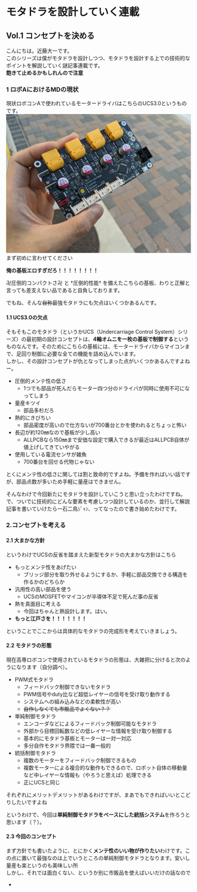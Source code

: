 # モタドラを設計していく連載  
## Vol.1 コンセプトを決める

こんにちは。近藤大一です。  
このシリーズは僕がモタドラを設計しつつ、モタドラを設計する上での技術的なポイントを解説していく謎記事連載です。  
**飽きて止めるかもしれんので注意**

### 1 ロボAにおけるMDの現状  

現状ロボコンAで使われているモータードライバはこちらのUCS3.0というものです。  
![ucs3.0](images/ucs3.jpg)  
まず初めに言わせてください  

**俺の基板エロすぎだろ！！！！！！！！**

卍圧倒的コンパクトさ卍 と †圧倒的性能† を備えたこちらの基板、わりと正解と言っても差支えない品であると自負しております。  

でもね、そんな~~自称~~最強モタドラにも欠点はいくつかあるんです。  

#### 1.1 UCS3.0の欠点  

そもそもこのモタドラ（というかUCS（Undercarriage Control System）シリーズ）の最初期の設計コンセプトは、**4輪オムニを一枚の基板で制御する**というものなんです。そのためにこちらの基板には、モータードライバからマイコンまで、足回り制御に必要な全ての機能を詰め込んでいます。  
しかし、その設計コンセプトが仇となってしまった点がいくつかあるんですよねー。

- 圧倒的メンテ性の低さ
  - 1つでも部品が死んだらモーター四つ分のドライバが同時に使用不可になってしまう
- 量産キツイ
  - 部品多杉だろ
- 熱的にきびちい
  - 部品密度が高いので仕方ないが700番台とかを使われるとちょっと怖い
- 長辺が約120㎜なので基板が少し高い
  - ALLPCBなら150㎜まで安価な設定で購入できるが最近はALLPCB自体が値上げしてきていやがる
- 使用している電流センサが雑魚
  - 700番台を回せる代物じゃない

とくにメンテ性の低さに関しては割と致命的ですよね。予備を作ればいい話ですが、部品点数が多いため手軽に量産はできません。  

そんなわけで今回新たにモタドラを設計していこうと思い立ったわけですね。  
で、ついでに技術的にどんな要素を考慮しつつ設計しているのか、並行して解説記事を書いていけたら一石二鳥ｼﾞｬﾝ、ってなったので書き始めたわけです。

### 2.コンセプトを考える  

#### 2.1 大まかな方針
というわけでUCSの反省を踏まえた新型モタドラの大まかな方針はこちら  

- もっとメンテ性をあげたい
  - ブリッジ部分を取り外せるようにするか、手軽に部品交換できる構造を作るかのどちらか
- 汎用性の高い部品を使う
  - UCSのMOSFETやマイコンが半導体不足で死んだ事の反省
- 熱を真面目に考える
  - 今回はちゃんと熱設計します。はい。
- **もっと江戸さを！！！！！！！**

ということでここからは具体的なモタドラの完成形を考えていきましょう。

#### 2.2 モタドラの形態  

現在高専ロボコンで使用されているモタドラの形態は、大雑把に分けると次のようになります（自分調べ）。  

- PWM式モタドラ  
  - フィードバック制御できないモタドラ
  - PWM信号やduty比など超低レイヤーの信号を受け取り動作する
  - システムへの組み込みなどの柔軟性が高い
  - ~~自作しなくても市販品でよくない？？~~
- 単純制御モタドラ  
  - エンコーダなどによるフィードバック制御可能なモタドラ
  - 外部から目標回転数などの低レイヤーな情報を受け取り制御する
  - 基本的にモタドラ基板とモーターは一対一対応
  - 多分自作モタドラ界隈では一番一般的
- 統括制御モタドラ  
  - 複数のモーターをフィードバック制御できるもの
  - 複数モーターによる複合的な動作もできるので、ロボット自体の移動量など中レイヤーな情報も（やろうと思えば）処理できる
  - 正にUCSと同じ

それぞれにメリットデメリットがあるわけですが、まあでもできればいいとこどりしたいですよね  

というわけで、今回は**単純制御モタドラをベースにした統括システム**を作ろうと思います（？）。  

#### 2.3 今回のコンセプト  

まず方針でも書いたように、とにかく**メンテ性のいい物が作りたい**わけです。この点に置いて最強なのは上でいうところの単純制御モタドラとなります。安いし量産も楽というのも美味しい所  
しかし、それでは面白くない、というか別に市販品を使えばいいだけの話なので

- 